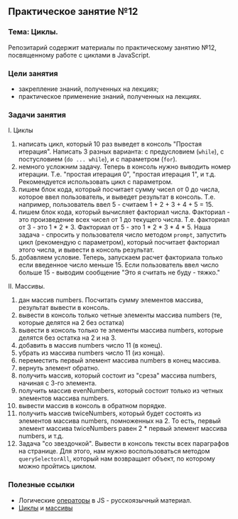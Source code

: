 ## Практическое занятие №12

### Тема: Циклы.

Репозитарий содержит материалы по практическому занятию №12, посвященному работе с циклами в JavaScript.

### Цели занятия
- закрепление знаний, полученных на лекциях;
- практическое применение знаний, полученных на лекциях.

### Задачи занятия
I. Циклы
 1. написать цикл, который 10 раз выведет в консоль "Простая итерация". Написать 3 разных варианта: с предусловием (`while`), с постусловием (`do ... while`), и с параметром (`for`).
 2. немного усложним задачу. Теперь в консоль нужно выводить номер итерации. Т.е. "простая итерация 0", "простая итерация 1", и т.д. Рекомендуется использовать цикл с параметром.
 3. пишем блок кода, который посчитает сумму чисел от 0 до числа, которое ввел пользователь, и выведет результат в консоль. Т.е. например, пользователь ввел 5 - считаем 1 + 2 + 3 + 4 + 5 = 15.
 4. пишем блок кода, который вычисляет факториал числа. Факториал - это произведение всех чисел от 1 до текущего числа. Т.е. факториал от 3 - это 1 * 2 * 3. Факториал от 5 - это 1 * 2 * 3 * 4 * 5. Наша задача - спросить у пользователя число методом `prompt`, запустить цикл (рекомендую с параметром), который посчитает факториал этого числа, и вывести в консоль результат.
 5. добавляем условие. Теперь, запускаем расчет факториала только если введенное число меньше 15. Если пользователь ввел число больше 15 - выводим сообщение "Это я считать не буду - тяжко."

II. Массивы.
 1. дан массив numbers. Посчитать сумму элементов массива, результат вывести в консоль.
 2. вывести в консоль только четные элементы массива numbers (те, которые делятся на 2 без остатка)
 3. вывести в консоль только те элементы массива numbers, которые делятся без остатка на 2 и на 3.
 4. добавить в массив numbers число 11 (в конец).
 5. убрать из массива numbers число 11 (из конца).
 6. переместить первый элемент массива numbers в конец массива.
 7. вернуть элемент обратно.
 8. получить массив, который состоит из "среза" массива numbers, начиная с 3-го элемента.
 9. получить массив evenNumbers, который состоит только из четных элементов массива numbers.
 10. вывести массив в консоль в обратном порядке.
 11. получить массив twiceNumbers, который будет состоять из элементов массива numbers, помноженных на 2. То есть, первый элемент массива twiceNumbers равен 2 * первый элемент массива numbers, и т.д.
 12. Задача "со звездочкой". Вывести в консоль тексты всех параграфов на странице. Для этого, нам нужно воспользоваться методом `querySelectorAll`, который нам возвращает объект, по которому можно пройтись циклом.

 ### Полезные ссылки
  - Логические [операторы](https://learn.javascript.ru/logical-operators) в JS - русскоязычный материал.
 - [Циклы](https://learn.javascript.ru/while-for) и [массивы](https://learn.javascript.ru/array)